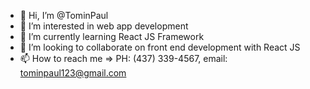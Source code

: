 - 👋 Hi, I’m @TominPaul
- 👀 I’m interested in web app development
- 🌱 I’m currently learning React JS Framework
- 💞️ I’m looking to collaborate on front end development with React JS
- 📫 How to reach me => PH: (437) 339-4567, email: tominpaul123@gmail.com

<!---
TominPaul/TominPaul is a ✨ special ✨ repository because its `README.md` (this file) appears on your GitHub profile.
You can click the Preview link to take a look at your changes.
--->
